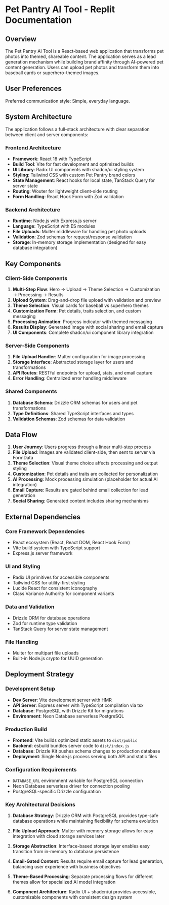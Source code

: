 # Pet Pantry AI Tool - Replit Documentation

## Overview

The Pet Pantry AI Tool is a React-based web application that transforms pet photos into themed, shareable content. The application serves as a lead generation mechanism while building brand affinity through AI-powered pet content generation. Users can upload pet photos and transform them into baseball cards or superhero-themed images.

## User Preferences

Preferred communication style: Simple, everyday language.

## System Architecture

The application follows a full-stack architecture with clear separation between client and server components:

### Frontend Architecture
- **Framework**: React 18 with TypeScript
- **Build Tool**: Vite for fast development and optimized builds
- **UI Library**: Radix UI components with shadcn/ui styling system
- **Styling**: Tailwind CSS with custom Pet Pantry brand colors
- **State Management**: React hooks for local state, TanStack Query for server state
- **Routing**: Wouter for lightweight client-side routing
- **Form Handling**: React Hook Form with Zod validation

### Backend Architecture
- **Runtime**: Node.js with Express.js server
- **Language**: TypeScript with ES modules
- **File Uploads**: Multer middleware for handling pet photo uploads
- **Validation**: Zod schemas for request/response validation
- **Storage**: In-memory storage implementation (designed for easy database integration)

## Key Components

### Client-Side Components
1. **Multi-Step Flow**: Hero → Upload → Theme Selection → Customization → Processing → Results
2. **Upload System**: Drag-and-drop file upload with validation and preview
3. **Theme Selection**: Visual cards for baseball vs superhero themes  
4. **Customization Form**: Pet details, traits selection, and custom messaging
5. **Processing Animation**: Progress indicator with themed messaging
6. **Results Display**: Generated image with social sharing and email capture
7. **UI Components**: Complete shadcn/ui component library integration

### Server-Side Components
1. **File Upload Handler**: Multer configuration for image processing
2. **Storage Interface**: Abstracted storage layer for users and transformations
3. **API Routes**: RESTful endpoints for upload, stats, and email capture
4. **Error Handling**: Centralized error handling middleware

### Shared Components
1. **Database Schema**: Drizzle ORM schemas for users and pet transformations
2. **Type Definitions**: Shared TypeScript interfaces and types
3. **Validation Schemas**: Zod schemas for data validation

## Data Flow

1. **User Journey**: Users progress through a linear multi-step process
2. **File Upload**: Images are validated client-side, then sent to server via FormData
3. **Theme Selection**: Visual theme choice affects processing and output styling
4. **Customization**: Pet details and traits are collected for personalization
5. **AI Processing**: Mock processing simulation (placeholder for actual AI integration)
6. **Email Capture**: Results are gated behind email collection for lead generation
7. **Social Sharing**: Generated content includes sharing mechanisms

## External Dependencies

### Core Framework Dependencies
- React ecosystem (React, React DOM, React Hook Form)
- Vite build system with TypeScript support
- Express.js server framework

### UI and Styling
- Radix UI primitives for accessible components
- Tailwind CSS for utility-first styling  
- Lucide React for consistent iconography
- Class Variance Authority for component variants

### Data and Validation
- Drizzle ORM for database operations
- Zod for runtime type validation
- TanStack Query for server state management

### File Handling
- Multer for multipart file uploads
- Built-in Node.js crypto for UUID generation

## Deployment Strategy

### Development Setup
- **Dev Server**: Vite development server with HMR
- **API Server**: Express server with TypeScript compilation via tsx
- **Database**: PostgreSQL with Drizzle Kit for migrations
- **Environment**: Neon Database serverless PostgreSQL

### Production Build
- **Frontend**: Vite builds optimized static assets to `dist/public`
- **Backend**: esbuild bundles server code to `dist/index.js`
- **Database**: Drizzle Kit pushes schema changes to production database
- **Deployment**: Single Node.js process serving both API and static files

### Configuration Requirements
- `DATABASE_URL` environment variable for PostgreSQL connection
- Neon Database serverless driver for connection pooling
- PostgreSQL-specific Drizzle configuration

### Key Architectural Decisions

1. **Database Strategy**: Drizzle ORM with PostgreSQL provides type-safe database operations while maintaining flexibility for schema evolution

2. **File Upload Approach**: Multer with memory storage allows for easy integration with cloud storage services later

3. **Storage Abstraction**: Interface-based storage layer enables easy transition from in-memory to database persistence

4. **Email-Gated Content**: Results require email capture for lead generation, balancing user experience with business objectives

5. **Theme-Based Processing**: Separate processing flows for different themes allow for specialized AI model integration

6. **Component Architecture**: Radix UI + shadcn/ui provides accessible, customizable components with consistent design system